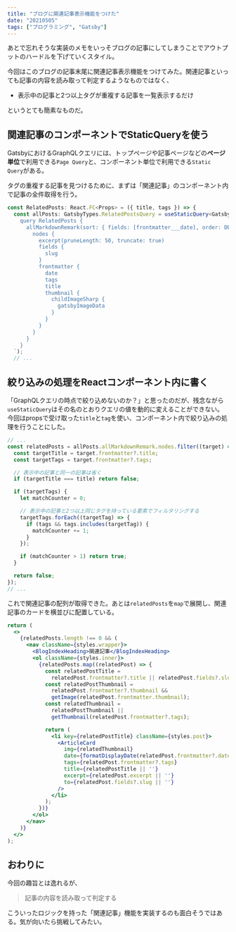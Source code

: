 ```yaml
---
title: "ブログに関連記事表示機能をつけた"
date: "20210505"
tags: ["プログラミング", "Gatsby"]
---
```


あとで忘れそうな実装のメモをいっそブログの記事にしてしまうことでアウトプットのハードルを下げていくスタイル。

今回はこのブログの記事末尾に関連記事表示機能をつけてみた。関連記事といっても記事の内容を読み取って判定するようなものではなく、

- 表示中の記事と2つ以上タグが重複する記事を一覧表示するだけ

というとても簡素なものだ。

## 関連記事のコンポーネントでStaticQueryを使う

GatsbyにおけるGraphQLクエリには、トップページや記事ページなどの**ページ単位**で利用できる`Page Query`と、コンポーネント単位で利用できる`Static Query`がある。

タグの重複する記事を見つけるために、まずは「関連記事」のコンポーネント内で記事の全件取得を行う。

```typescript
const RelatedPosts: React.FC<Props> = ({ title, tags }) => {
  const allPosts: GatsbyTypes.RelatedPostsQuery = useStaticQuery<GatsbyTypes.RelatedPostsQuery>(graphql`
    query RelatedPosts {
      allMarkdownRemark(sort: { fields: [frontmatter___date], order: DESC }) {
        nodes {
          excerpt(pruneLength: 50, truncate: true)
          fields {
            slug
          }
          frontmatter {
            date
            tags
            title
            thumbnail {
              childImageSharp {
                gatsbyImageData
              }
            }
          }
        }
      }
    }
  `);
  // ...
```

## 絞り込みの処理をReactコンポーネント内に書く

「GraphQLクエリの時点で絞り込めないのか？」と思ったのだが、残念ながら`useStaticQuery`はその名のとおりクエリの値を動的に変えることができない。今回はpropsで受け取った`title`と`tag`を使い、コンポーネント内で絞り込みの処理を行うことにした。

```typescript
// ...
const relatedPosts = allPosts.allMarkdownRemark.nodes.filter((target) => {
  const targetTitle = target.frontmatter?.title;
  const targetTags = target.frontmatter?.tags;

  // 表示中の記事と同一の記事は省く
  if (targetTitle === title) return false;

  if (targetTags) {
    let matchCounter = 0;

    // 表示中の記事と2つ以上同じタグを持っている要素でフィルタリングする
    targetTags.forEach((targetTag) => {
      if (tags && tags.includes(targetTag)) {
        matchCounter += 1;
      }
    });

    if (matchCounter > 1) return true;
  }

  return false;
});
// ...
```

これで関連記事の配列が取得できた。あとは`relatedPosts`を`map`で展開し、関連記事のカードを横並びに配置している。

```jsx
return (
  <>
    {relatedPosts.length !== 0 && (
      <nav className={styles.wrapper}>
        <BlogIndexHeading>関連記事</BlogIndexHeading>
        <ol className={styles.inner}>
          {relatedPosts.map((relatedPost) => {
            const relatedPostTitle =
              relatedPost.frontmatter?.title || relatedPost.fields?.slug;
            const relatedPostThumbnail =
              relatedPost.frontmatter?.thumbnail &&
              getImage(relatedPost.frontmatter.thumbnail);
            const relatedThumbnail =
              relatedPostThumbnail ||
              getThumbnail(relatedPost.frontmatter?.tags);

            return (
              <li key={relatedPostTitle} className={styles.post}>
                <ArticleCard
                  img={relatedThumbnail}
                  date={formatDisplayDate(relatedPost.frontmatter?.date)}
                  tags={relatedPost.frontmatter?.tags}
                  title={relatedPostTitle || ''}
                  excerpt={relatedPost.excerpt || ''}
                  to={relatedPost.fields?.slug || ''}
                />
              </li>
            );
          })}
        </ol>
      </nav>
    )}
  </>
);
```

## おわりに

今回の趣旨とは逸れるが、

> 記事の内容を読み取って判定する

こういったロジックを持った「関連記事」機能を実装するのも面白そうではある。気が向いたら挑戦してみたい。
